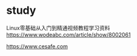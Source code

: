 # study

Linux零基础从入门到精通视频教程学习资料
https://www.wodeabc.com/article/show/8002061

https://www.cesafe.com